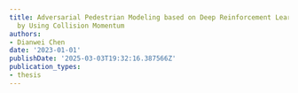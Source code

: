 ```yaml
---
title: Adversarial Pedestrian Modeling based on Deep Reinforcement Learning Method
  by Using Collision Momentum
authors:
- Dianwei Chen
date: '2023-01-01'
publishDate: '2025-03-03T19:32:16.387566Z'
publication_types:
- thesis
---
```

